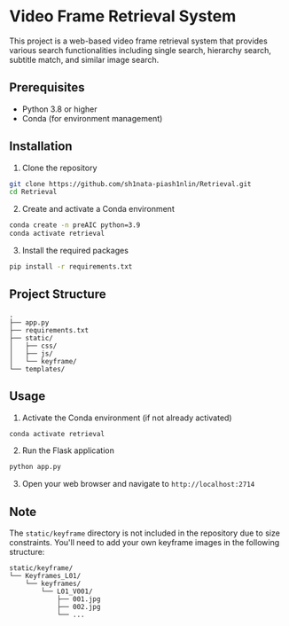 # Video Frame Retrieval System

This project is a web-based video frame retrieval system that provides various search functionalities including single search, hierarchy search, subtitle match, and similar image search.

## Prerequisites

- Python 3.8 or higher
- Conda (for environment management)

## Installation

1. Clone the repository
```bash
git clone https://github.com/sh1nata-piash1nlin/Retrieval.git
cd Retrieval
```

2. Create and activate a Conda environment
```bash
conda create -n preAIC python=3.9
conda activate retrieval
```

3. Install the required packages
```bash
pip install -r requirements.txt
```

## Project Structure

```
.
├── app.py              
├── requirements.txt    
├── static/
│   ├── css/           
│   ├── js/            
│   └── keyframe/      
└── templates/         
```

## Usage

1. Activate the Conda environment (if not already activated)
```bash
conda activate retrieval
```

2. Run the Flask application
```bash
python app.py
```

3. Open your web browser and navigate to `http://localhost:2714`

## Note

The `static/keyframe` directory is not included in the repository due to size constraints. You'll need to add your own keyframe images in the following structure:

```
static/keyframe/
└── Keyframes_L01/
    └── keyframes/
        └── L01_V001/
            ├── 001.jpg
            ├── 002.jpg
            └── ...
```


